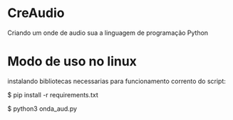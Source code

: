 # CreAudio
Criando um onde de audio sua a linguagem de programação Python

# Modo de uso no linux

instalando bibliotecas necessarias para funcionamento corrento do script:

$ pip install -r requirements.txt

$ python3 onda_aud.py
